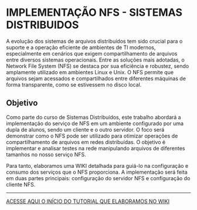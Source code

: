 # IMPLEMENTAÇÃO NFS - SISTEMAS DISTRIBUIDOS
A evolução dos sistemas de arquivos distribuídos tem sido crucial para o suporte e a operação eficiente de ambientes de TI modernos, especialmente em cenários que exigem compartilhamento de arquivos entre diversos sistemas operacionais. Entre as soluções mais adotadas, o Network File System (NFS) se destaca por sua eficiência e robustez, sendo amplamente utilizado em ambientes Linux e Unix. O NFS permite que arquivos sejam acessados e compartilhados entre diferentes máquinas de forma transparente, como se estivessem no disco local.

## Objetivo
Como parte do curso de Sistemas Distribuídos, este trabalho abordará a implementação do serviço de NFS em um ambiente configurado por uma dupla de alunos, sendo um cliente e o outro servidor. O foco será demonstrar como o NFS pode ser utilizado para otimizar operações de compartilhamento de arquivos em redes distribuídas. O objetivo é implementar e analisar testes na rede manipulando arquivos de diferentes tamanhos no nosso serviço NFS.

Para tanto, elaboramos uma WIKI detalhada para guiá-lo na configuração e consumo dos serviços que o NFS proporciona. A implementação será feita em duas partes principais: configuração do servidor NFS e configuração do cliente NFS.

--- 
[ACESSE AQUI O INÍCIO DO TUTORIAL QUE ELABORAMOS NO WIKI](https://github.com/albertofelipe/nfs-sistemas-distribuidos/wiki)

